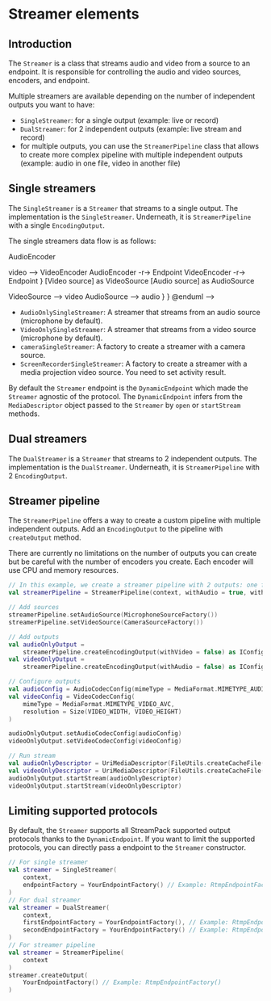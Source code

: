 # Streamer elements

## Introduction

The `Streamer` is a class that streams audio and video from a source to an endpoint. It is
responsible for controlling the audio and video sources, encoders, and endpoint.

Multiple streamers are available depending on the number of independent outputs you want to
have:

- `SingleStreamer`: for a single output (example: live or record)
- `DualStreamer`: for 2 independent outputs (example: live stream and record)
- for multiple outputs, you can use the `StreamerPipeline` class that allows to create more complex
  pipeline with multiple independent outputs (example: audio in one file, video in another file)

## Single streamers

The `SingleStreamer` is a `Streamer` that streams to a single output.
The implementation is the `SingleStreamer`. Underneath, it is `StreamerPipeline` with a single
`EncodingOutput`.

The single streamers data flow is as follows:

<!--
@startuml
rectangle SingleStreamer {
rectangle StreamerPipeline {
rectangle EncodingOutput {
  port audio
  port video
  [Video encoder] as VideoEncoder
  [Audio encoder] as AudioEncoder
  [Endpoint] as Endpoint

  audio --> AudioEncoder
video --> VideoEncoder
AudioEncoder -r-> Endpoint
VideoEncoder -r-> Endpoint
}
[Video source] as VideoSource
[Audio source] as AudioSource

VideoSource --> video
AudioSource --> audio
}
}
@enduml
-->

- `AudioOnlySingleStreamer`: A streamer that streams from an audio source (microphone by default).
- `VideoOnlySingleStreamer`: A streamer that streams from a video source (microphone by default).
- `cameraSingleStreamer`: A factory to create a streamer with a camera source.
- `ScreenRecorderSingleStreamer`: A factory to create a streamer with a media projection video
  source. You need to set activity result.

By default the `Streamer` endpoint is the `DynamicEndpoint` which made the `Streamer` agnostic of
the protocol.
The `DynamicEndpoint` infers from the `MediaDescriptor` object passed to the `Streamer` by `open` or
`startStream` methods.

## Dual streamers

The `DualStreamer` is a `Streamer` that streams to 2 independent outputs.
The implementation is the `DualStreamer`. Underneath, it is `StreamerPipeline` with 2
`EncodingOutput`.

## Streamer pipeline

The `StreamerPipeline` offers a way to create a custom pipeline with multiple independent outputs.
Add an `EncodingOutput` to the pipeline with `createOutput` method.

There are currently no limitations on the number of outputs you can create but be careful with the
number of encoders you create. Each encoder will use CPU and memory resources.

```kotlin
// In this example, we create a streamer pipeline with 2 outputs: one for audio and one for video
val streamerPipeline = StreamerPipeline(context, withAudio = true, withVideo = true)

// Add sources
streamerPipeline.setAudioSource(MicrophoneSourceFactory())
streamerPipeline.setVideoSource(CameraSourceFactory())

// Add outputs
val audioOnlyOutput =
    streamerPipeline.createEncodingOutput(withVideo = false) as IConfigurableAudioEncodingPipelineOutput
val videoOnlyOutput =
    streamerPipeline.createEncodingOutput(withAudio = false) as IConfigurableVideoEncodingPipelineOutput

// Configure outputs
val audioConfig = AudioCodecConfig(mimeType = MediaFormat.MIMETYPE_AUDIO_OPUS)
val videoConfig = VideoCodecConfig(
    mimeType = MediaFormat.MIMETYPE_VIDEO_AVC,
    resolution = Size(VIDEO_WIDTH, VIDEO_HEIGHT)
)

audioOnlyOutput.setAudioCodecConfig(audioConfig)
videoOnlyOutput.setVideoCodecConfig(videoConfig)

// Run stream
val audioOnlyDescriptor = UriMediaDescriptor(FileUtils.createCacheFile("audio.ogg").toUri())
val videoOnlyDescriptor = UriMediaDescriptor(FileUtils.createCacheFile("video.mp4").toUri())
audioOnlyOutput.startStream(audioOnlyDescriptor)
videoOnlyOutput.startStream(videoOnlyDescriptor)
```

## Limiting supported protocols

By default, the `Streamer` supports all StreamPack supported output protocols thanks to the
`DynamicEndpoint`.
If you want to limit the supported protocols, you can directly pass a endpoint to the `Streamer`
constructor.

```kotlin
// For single streamer
val streamer = SingleStreamer(
    context,
    endpointFactory = YourEndpointFactory() // Example: RtmpEndpointFactory()
)
// For dual streamer
val streamer = DualStreamer(
    context,
    firstEndpointFactory = YourEndpointFactory(), // Example: RtmpEndpointFactory()
    secondEndpointFactory = YourEndpointFactory() // Example: RtmpEndpointFactory()
)
// For streamer pipeline
val streamer = StreamerPipeline(
    context
)
streamer.createOutput(
    YourEndpointFactory() // Example: RtmpEndpointFactory()
)
```

